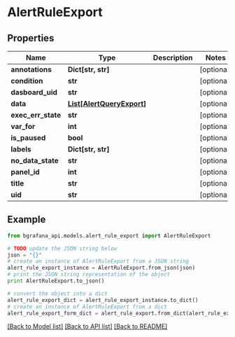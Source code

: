 # AlertRuleExport


## Properties
Name | Type | Description | Notes
------------ | ------------- | ------------- | -------------
**annotations** | **Dict[str, str]** |  | [optional] 
**condition** | **str** |  | [optional] 
**dasboard_uid** | **str** |  | [optional] 
**data** | [**List[AlertQueryExport]**](AlertQueryExport.md) |  | [optional] 
**exec_err_state** | **str** |  | [optional] 
**var_for** | **int** |  | [optional] 
**is_paused** | **bool** |  | [optional] 
**labels** | **Dict[str, str]** |  | [optional] 
**no_data_state** | **str** |  | [optional] 
**panel_id** | **int** |  | [optional] 
**title** | **str** |  | [optional] 
**uid** | **str** |  | [optional] 

## Example

```python
from bgrafana_api.models.alert_rule_export import AlertRuleExport

# TODO update the JSON string below
json = "{}"
# create an instance of AlertRuleExport from a JSON string
alert_rule_export_instance = AlertRuleExport.from_json(json)
# print the JSON string representation of the object
print AlertRuleExport.to_json()

# convert the object into a dict
alert_rule_export_dict = alert_rule_export_instance.to_dict()
# create an instance of AlertRuleExport from a dict
alert_rule_export_form_dict = alert_rule_export.from_dict(alert_rule_export_dict)
```
[[Back to Model list]](../README.md#documentation-for-models) [[Back to API list]](../README.md#documentation-for-api-endpoints) [[Back to README]](../README.md)


